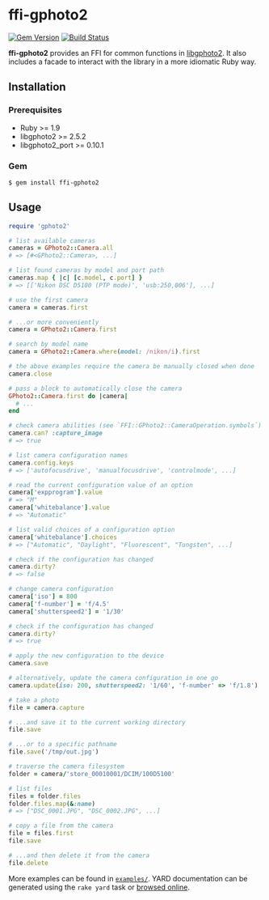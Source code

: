 # ffi-gphoto2


[![Gem Version](https://badge.fury.io/rb/ffi-gphoto2.svg)](https://badge.fury.io/rb/ffi-gphoto2)
[![Build Status](https://travis-ci.org/zaeleus/ffi-gphoto2.svg?branch=master)](https://travis-ci.org/zaeleus/ffi-gphoto2)

**ffi-gphoto2** provides an FFI for common functions in [libgphoto2][gphoto].
It also includes a facade to interact with the library in a more
idiomatic Ruby way.

## Installation

### Prerequisites

  * Ruby >= 1.9
  * libgphoto2 >= 2.5.2
  * libgphoto2_port >= 0.10.1

### Gem

    $ gem install ffi-gphoto2

## Usage

```ruby
require 'gphoto2'

# list available cameras
cameras = GPhoto2::Camera.all
# => [#<GPhoto2::Camera>, ...]

# list found cameras by model and port path
cameras.map { |c| [c.model, c.port] }
# => [['Nikon DSC D5100 (PTP mode)', 'usb:250,006'], ...]

# use the first camera
camera = cameras.first

# ...or more conveniently
camera = GPhoto2::Camera.first

# search by model name
camera = GPhoto2::Camera.where(model: /nikon/i).first

# the above examples require the camera be manually closed when done
camera.close

# pass a block to automatically close the camera
GPhoto2::Camera.first do |camera|
  # ...
end

# check camera abilities (see `FFI::GPhoto2::CameraOperation.symbols`)
camera.can? :capture_image
# => true

# list camera configuration names
camera.config.keys
# => ['autofocusdrive', 'manualfocusdrive', 'controlmode', ...]

# read the current configuration value of an option
camera['expprogram'].value
# => "M"
camera['whitebalance'].value
# => "Automatic"

# list valid choices of a configuration option
camera['whitebalance'].choices
# => ["Automatic", "Daylight", "Fluorescent", "Tungsten", ...]

# check if the configuration has changed
camera.dirty?
# => false

# change camera configuration
camera['iso'] = 800
camera['f-number'] = 'f/4.5'
camera['shutterspeed2'] = '1/30'

# check if the configuration has changed
camera.dirty?
# => true

# apply the new configuration to the device
camera.save

# alternatively, update the camera configuration in one go
camera.update(iso: 200, shutterspeed2: '1/60', 'f-number' => 'f/1.8')

# take a photo
file = camera.capture

# ...and save it to the current working directory
file.save

# ...or to a specific pathname
file.save('/tmp/out.jpg')

# traverse the camera filesystem
folder = camera/'store_00010001/DCIM/100D5100'

# list files
files = folder.files
folder.files.map(&:name)
# => ["DSC_0001.JPG", "DSC_0002.JPG", ...]

# copy a file from the camera
file = files.first
file.save

# ...and then delete it from the camera
file.delete
```

More examples can be found in [`examples/`][examples]. YARD documentation can be
generated using the `rake yard` task or [browsed online][rubydoc].

[gphoto]: http://www.gphoto.org/
[examples]: https://github.com/zaeleus/ffi-gphoto2/tree/master/examples
[rubydoc]: http://www.rubydoc.info/gems/ffi-gphoto2/frames
